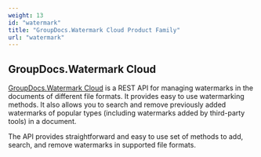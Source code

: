```yaml
---
weight: 13
id: "watermark"
title: "GroupDocs.Watermark Cloud Product Family"
url: "watermark"
---
```


## GroupDocs.Watermark Cloud ##

[GroupDocs.Watermark Cloud](https://products.groupdocs.cloud/watermark) is a REST API for managing watermarks in the documents of different file formats. It provides easy to use watermarking methods. It also allows you to search and remove previously added watermarks of popular types (including watermarks added by third-party tools) in a document.

The API provides straightforward and easy to use set of methods to add, search, and remove watermarks in supported file formats.


